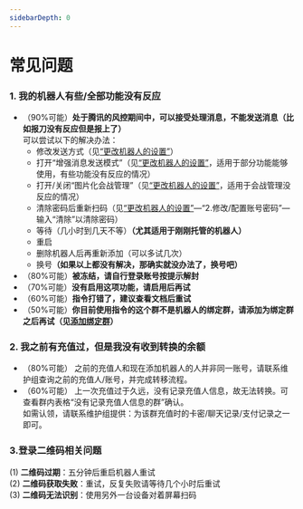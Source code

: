 ```yaml
---
sidebarDepth: 0
---
```

# 常见问题

### <b>1. 我的机器人有些/全部功能没有反应</b>
- （90%可能）<b>处于腾讯的风控期间中，可以接受处理消息，不能发送消息（比如报刀没有反应但是报上了）</b>   
  可以尝试以下的解决办法： 
  - 修改发送方式（见<a href="/hosting/#%E6%9B%B4%E6%94%B9%E6%9C%BA%E5%99%A8%E4%BA%BA%E7%9A%84%E8%AE%BE%E7%BD%AE-%E5%AF%86%E7%A0%81%E7%AD%89">“更改机器人的设置”</a>） 
  - 打开“增强消息发送模式”（见<a href="/hosting/#%E6%9B%B4%E6%94%B9%E6%9C%BA%E5%99%A8%E4%BA%BA%E7%9A%84%E8%AE%BE%E7%BD%AE-%E5%AF%86%E7%A0%81%E7%AD%89">“更改机器人的设置”</a>，适用于部分功能能够使用，有些功能没有反应的情况）
  - 打开/关闭“图片化会战管理”（见<a href="/hosting/#%E6%9B%B4%E6%94%B9%E6%9C%BA%E5%99%A8%E4%BA%BA%E7%9A%84%E8%AE%BE%E7%BD%AE-%E5%AF%86%E7%A0%81%E7%AD%89">“更改机器人的设置”</a>，适用于会战管理没反应的情况）
  - 清除密码后重新扫码（见<a href="/hosting/#%E6%9B%B4%E6%94%B9%E6%9C%BA%E5%99%A8%E4%BA%BA%E7%9A%84%E8%AE%BE%E7%BD%AE-%E5%AF%86%E7%A0%81%E7%AD%89">“更改机器人的设置”</a>—“2.修改/配置账号密码”—输入“清除”以清除密码）
  - 等待（几小时到几天不等）<b>（尤其适用于刚刚托管的机器人）</b>  
  - 重启
  - 删除机器人后再重新添加（可以多试几次）
  - 换号<b>（如果以上都没有解决，那确实就没办法了，换号吧）</b>  
- （80%可能）<b>被冻结，请自行登录账号按提示解封</b>  
- （70%可能）<b>没有启用这项功能，请启用后再试</b>  
- （60%可能）<b>指令打错了，建议查看文档后重试</b>  
- （50%可能）<b>你目前使用指令的这个群不是机器人的绑定群，请添加为绑定群之后再试（见<a href="/hosting/#%E7%BB%91%E5%AE%9A%E4%B8%80%E4%B8%AA%E7%BE%A4">添加绑定群</a>）</b>

### <b>2. 我之前有充值过，但是我没有收到转换的余额</b>
- （80%可能） 之前的充值人和现在添加机器人的人并非同一账号，请联系维护组查询之前的充值人/账号，并完成转移流程。  
- （60%可能） 上一次充值过于久远，没有记录充值人信息，故无法转换。可查看群内表格“没有记录充值人信息的群”确认。  
  如需认领，请联系维护组提供：为该群充值时的卡密/聊天记录/支付记录之一即可。  

### <b>3.登录二维码相关问题</b>  
(1) <b>二维码过期</b>：五分钟后重启机器人重试  
(2) <b>二维码获取失败</b>：重试，反复失败请等待几个小时后重试  
(3) <b>二维码无法识别</b>：使用另外一台设备对着屏幕扫码  